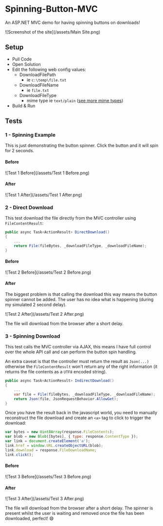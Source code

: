 # Spinning-Button-MVC
An ASP.NET MVC demo for having spinning buttons on downloads!

![Screenshot of the site](/assets/Main Site.png)

## Setup

- Pull Code
- Open Solution
- Edit the following web config values:
  - DownloadFilePath
    - ie `c:\temp\file.txt`
  - DownloadFileName
    - ie `file.txt`
  - DownloadFileType
    - mime type ie `text/plain` ([see more mime types](https://developer.mozilla.org/en-US/docs/Web/HTTP/Basics_of_HTTP/MIME_types/Common_types))
- Build & Run



## Tests



### 1 - Spinning Example

This is just demonstrating the button spinner. Click the button and it will spin for 2 seconds.

#### Before

![Test 1 Before](/assets/Test 1 Before.png)

#### After

![Test 1 After](/assets/Test 1 After.png)



### 2 - Direct Download

This test download the file directly from the MVC controller using `FileContentResult`:

```c#
public async Task<ActionResult> DirectDownload()
{
    ...
    return File(fileBytes, _downloadFileType, _downloadFileName);
}
```



#### Before

![Test 2 Before](/assets/Test 2 Before.png)

#### After

The biggest problem is that calling the download this way means the button spinner cannot be added. The user has no idea what is happening (during my simulated 2 second delay).

![Test 2 After](/assets/Test 2 After.png)

The file will download from the browser after a short delay.



### 3 - Spinning Download

This test calls the MVC controller via AJAX, this means I have full control over the whole API call and can perform the button spin handling.



An extra caveat is that the controller must return the result as `Json(...)` otherwise the `FileContentResult` won't return any of the right information (it returns the file contents as a `UTF8` encoded string).



```c#
public async Task<ActionResult> IndirectDownload()
{
	...
    var file = File(fileBytes, _downloadFileType, _downloadFileName);
    return Json(file, JsonRequestBehavior.AllowGet);
}
```

Once you have the result back in the javascript world, you need to manually reconstruct the file download and create an `<a>` tag to click to trigger the download:

```javascript
var bytes = new Uint8Array(response.FileContents);
var blob = new Blob([bytes], { type: response.ContentType });
var link = document.createElement('a');
link.href = window.URL.createObjectURL(blob);
link.download = response.FileDownloadName;
link.click();
```

#### Before

![Test 3 Before](/assets/Test 3 Before.png)

#### After

![Test 3 After](/assets/Test 3 After.png)

The file will download from the browser after a short delay. The spinner is present whilst the user is waiting and removed once the file has been downloaded, perfect! 😄